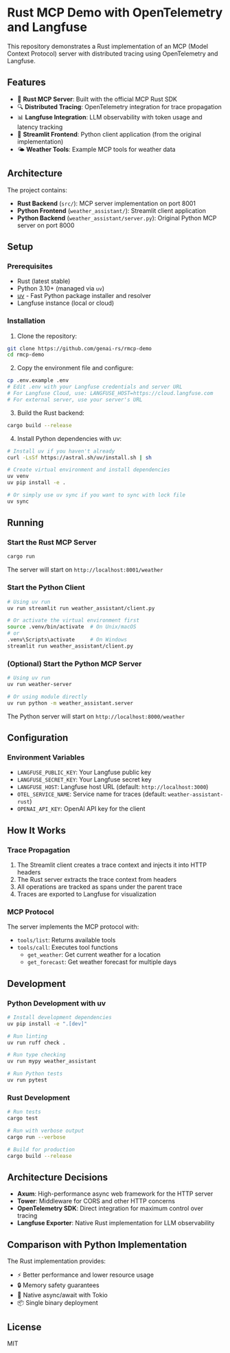 # Rust MCP Demo with OpenTelemetry and Langfuse

This repository demonstrates a Rust implementation of an MCP (Model Context Protocol) server with distributed tracing using OpenTelemetry and Langfuse.

## Features

- 🦀 **Rust MCP Server**: Built with the official MCP Rust SDK
- 🔍 **Distributed Tracing**: OpenTelemetry integration for trace propagation
- 📊 **Langfuse Integration**: LLM observability with token usage and latency tracking
- 🎨 **Streamlit Frontend**: Python client application (from the original implementation)
- 🌤️ **Weather Tools**: Example MCP tools for weather data

## Architecture

The project contains:
- **Rust Backend** (`src/`): MCP server implementation on port 8001
- **Python Frontend** (`weather_assistant/`): Streamlit client application
- **Python Backend** (`weather_assistant/server.py`): Original Python MCP server on port 8000

## Setup

### Prerequisites

- Rust (latest stable)
- Python 3.10+ (managed via `uv`)
- [uv](https://github.com/astral-sh/uv) - Fast Python package installer and resolver
- Langfuse instance (local or cloud)

### Installation

1. Clone the repository:
```bash
git clone https://github.com/genai-rs/rmcp-demo
cd rmcp-demo
```

2. Copy the environment file and configure:
```bash
cp .env.example .env
# Edit .env with your Langfuse credentials and server URL
# For Langfuse Cloud, use: LANGFUSE_HOST=https://cloud.langfuse.com
# For external server, use your server's URL
```

3. Build the Rust backend:
```bash
cargo build --release
```

4. Install Python dependencies with uv:
```bash
# Install uv if you haven't already
curl -LsSf https://astral.sh/uv/install.sh | sh

# Create virtual environment and install dependencies
uv venv
uv pip install -e .

# Or simply use uv sync if you want to sync with lock file
uv sync
```

## Running

### Start the Rust MCP Server

```bash
cargo run
```

The server will start on `http://localhost:8001/weather`

### Start the Python Client

```bash
# Using uv run
uv run streamlit run weather_assistant/client.py

# Or activate the virtual environment first
source .venv/bin/activate  # On Unix/macOS
# or
.venv\Scripts\activate     # On Windows
streamlit run weather_assistant/client.py
```

### (Optional) Start the Python MCP Server

```bash
# Using uv run
uv run weather-server

# Or using module directly
uv run python -m weather_assistant.server
```

The Python server will start on `http://localhost:8000/weather`

## Configuration

### Environment Variables

- `LANGFUSE_PUBLIC_KEY`: Your Langfuse public key
- `LANGFUSE_SECRET_KEY`: Your Langfuse secret key
- `LANGFUSE_HOST`: Langfuse host URL (default: `http://localhost:3000`)
- `OTEL_SERVICE_NAME`: Service name for traces (default: `weather-assistant-rust`)
- `OPENAI_API_KEY`: OpenAI API key for the client

## How It Works

### Trace Propagation

1. The Streamlit client creates a trace context and injects it into HTTP headers
2. The Rust server extracts the trace context from headers
3. All operations are tracked as spans under the parent trace
4. Traces are exported to Langfuse for visualization

### MCP Protocol

The server implements the MCP protocol with:
- `tools/list`: Returns available tools
- `tools/call`: Executes tool functions
  - `get_weather`: Get current weather for a location
  - `get_forecast`: Get weather forecast for multiple days

## Development

### Python Development with uv

```bash
# Install development dependencies
uv pip install -e ".[dev]"

# Run linting
uv run ruff check .

# Run type checking
uv run mypy weather_assistant

# Run Python tests
uv run pytest
```

### Rust Development

```bash
# Run tests
cargo test

# Run with verbose output
cargo run --verbose

# Build for production
cargo build --release
```

## Architecture Decisions

- **Axum**: High-performance async web framework for the HTTP server
- **Tower**: Middleware for CORS and other HTTP concerns
- **OpenTelemetry SDK**: Direct integration for maximum control over tracing
- **Langfuse Exporter**: Native Rust implementation for LLM observability

## Comparison with Python Implementation

The Rust implementation provides:
- ⚡ Better performance and lower resource usage
- 🔒 Memory safety guarantees
- 🚀 Native async/await with Tokio
- 📦 Single binary deployment

## License

MIT